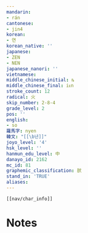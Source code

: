 ```yaml
---
mandarin:
- rán
cantonese:
- jin4
korean:
- 연
korean_native: ''
japanese:
- ZEN
- NEN
japanese_nanori: ''
vietnamese:
middle_chinese_initial: ȵ
middle_chinese_final: iᴇn
stroke_count: 12
radical: 火
skip_number: 2-8-4
grade_level: 2
pos: ''
english:
- so
羅馬字: nyen
韓文: "[[\b년]]"
joyo_level: '4'
hsk_level: ''
hanmun_edu_level: 中
danayo_id: 2162
mc_id: 81
graphemic_classification: 肰
stand_in: 'TRUE'
aliases:
---
```

```meta-bind-embed
[[nav/char_info]]
```

# Notes
